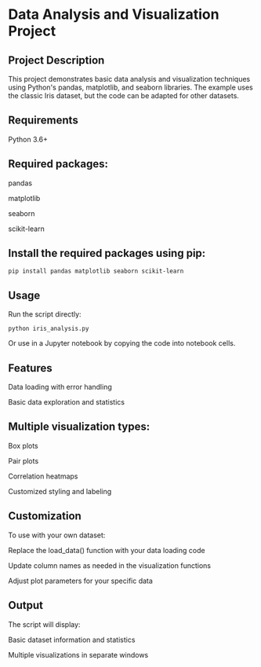 # Data Analysis and Visualization Project
## Project Description
This project demonstrates basic data analysis and visualization techniques using Python's pandas, matplotlib, and seaborn libraries. The example uses the classic Iris dataset, but the code can be adapted for other datasets.

## Requirements
Python 3.6+

## Required packages:

pandas

matplotlib

seaborn

scikit-learn


## Install the required packages using pip:
```
pip install pandas matplotlib seaborn scikit-learn
```
## Usage
Run the script directly:
```
python iris_analysis.py
```
Or use in a Jupyter notebook by copying the code into notebook cells.

## Features
Data loading with error handling

Basic data exploration and statistics

## Multiple visualization types:

Box plots

Pair plots

Correlation heatmaps

Customized styling and labeling

## Customization
To use with your own dataset:

Replace the load_data() function with your data loading code

Update column names as needed in the visualization functions

Adjust plot parameters for your specific data

## Output
The script will display:

Basic dataset information and statistics

Multiple visualizations in separate windows